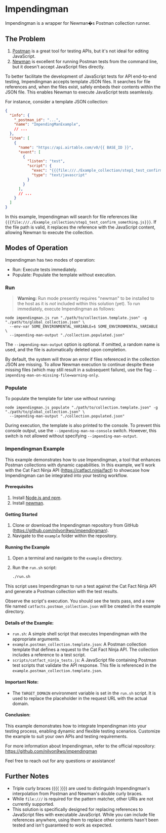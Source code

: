 # Impendingman

Impendingman is a wrapper for Newman�s Postman collection runner.

## The Problem

1. [Postman](https://www.postman.com/) is a great tool for testing APIs, but it's not ideal for editing JavaScript.
2. [Newman](https://github.com/postmanlabs/newman) is excellent for running Postman tests from the command line, but it doesn't accept JavaScript files directly.

To better facilitate the development of JavaScript tests for API end-to-end testing, Impendingman accepts template JSON files. It searches for file references and, when the files exist, safely embeds their contents within the JSON file. This enables Newman to execute JavaScript tests seamlessly.

For instance, consider a template JSON collection:

```json
{
  "info": {
    "_postman_id": "...",
    "name": "ImpendingManExample",
    // ...
  },
  "item": [
    {
      "name": "https://api.airtable.com/v0/{{ BASE_ID }}",
      "event": [
        {
          "listen": "test",
          "script": {
            "exec": "{{{file:///./Example_collection/step1_test_confirm_something.js}}}",
            "type": "text/javascript"
          }
        }
      ],
      // ...
    }
  ]
}
```

In this example, Impendingman will search for file references like `{{{file:///./Example_collection/step1_test_confirm_something.js}}}`. If the file path is valid, it replaces the reference with the JavaScript content, allowing Newman to execute the collection.

## Modes of Operation
Impendingman has two modes of operation:

* Run: Execute tests immediately.
* Populate: Populate the template without execution.

### Run
> **Warning:**  Run mode presently requires "newman" to be installed to the host as it is _not_ included within this solution (yet).
To run immediately, execute Impendingman as follows:

```shell
node impendingman.js run "./path/to/collection.template.json" -g "./path/to/global_collection.json" \
  --env-var SOME_ENVIRONMENTAL_VARIABLE=$ SOME_ENVIRONMENTAL_VARIABLE \
  --impending-man-output "./collection.populated.json"
```

The `--impending-man-output` option is optional. If omitted, a random name is used, and the file is automatically deleted upon completion.

By default, the system will throw an error if files referenced in the collection JSON are missing. 
To allow Newman execution to continue despite these missing files (which may still result in a subsequent failure), 
use the flag `--impending-man-on-missing-file=warning-only`.

### Populate

To populate the template for later use without running:

```shell
node impendingman.js populate "./path/to/collection.template.json" -g "./path/to/global_collection.json" \
  --impending-man-output "./collection.populated.json"
```

During execution, the template is also printed to the console. To prevent this console output, use the `--impending-man-no-console` switch. However, this switch is not allowed without specifying `--impending-man-output`.

### Impendingman Example

This example demonstrates how to use Impendingman, a tool that enhances Postman collections with dynamic capabilities. In this example, we'll work with the Cat Fact Ninja API (https://catfact.ninja/fact) to showcase how Impendingman can be integrated into your testing workflow.

#### Prerequisites

1. Install [Node.js and npm](https://docs.npmjs.com/downloading-and-installing-node-js-and-npm).
3. Install [newman](https://learning.postman.com/docs/collections/using-newman-cli/installing-running-newman/).

#### Getting Started

1. Clone or download the Impendingman repository from GitHub (https://github.com/nilvon9wo/impendingman).
2. Navigate to the `example` folder within the repository.

#### Running the Example

1. Open a terminal and navigate to the `example` directory.
2. Run the `run.sh` script:

   ```bash
   ./run.sh
   ```

This script uses Impendingman to run a test against the Cat Fact Ninja API and generate a Postman collection with the test results.

Observe the script's execution. You should see the tests pass, and a new file named `catfacts.postman_collection.json` will be created in the example directory.

#### Details of the Example:
- `run.sh`: A simple shell script that executes Impendingman with the appropriate arguments.
- `example.postman_collection.template.json`: A Postman collection template that defines a request to the Cat Fact Ninja API. The collection includes a reference to a test script.
- `scripts/catfact_ninja_tests.js`: A JavaScript file containing Postman test scripts that validate the API response. This file is referenced in the `example.postman_collection.template.json`.

#### Important Note:
- The `TARGET_DOMAIN` environment variable is set in the `run.sh` script. It is used to replace the placeholder in the request URL with the actual domain.

#### Conclusion:
This example demonstrates how to integrate Impendingman into your testing process, enabling dynamic and flexible testing scenarios. Customize the example to suit your own APIs and testing requirements.

For more information about Impendingman, refer to the official repository: https://github.com/nilvon9wo/impendingman

Feel free to reach out for any questions or assistance!



## Further Notes
* Triple curly braces ({{{ }}}) are used to distinguish Impendingman's interpolation from Postman and Newman's double curly braces.
* While `file:///` is required for the pattern matcher, other URIs are not currently supported.
* This solution is specifically designed for replacing references to JavaScript files with executable JavaScript. While you can include file references anywhere, using them to replace other contents hasn't been tested and isn't guaranteed to work as expected.



